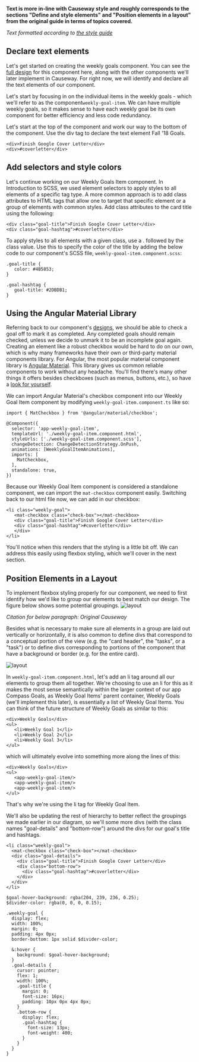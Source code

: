 **Text is more in-line with Causeway style and roughly corresponds to the sections "Define and style elements" and "Position elements in a layout" from the original guide in terms of topics covered.**

*Text formatted according to [the style guide](https://docs.google.com/document/d/1KrUSlkgmklM7aqRV1VmsgT0ExjKpIeLW3cDXTEVrzEM/edit?usp=sharing)*

## Declare text elements
Let's get started on creating the weekly goals component. You can see the [full design](https://www.figma.com/design/EcsVaVYa8ecIg5J2GJAFA6WH/Compass-for-Causeway?node-id=0-1&t=qqCPJNDjdBvbIa00-1) for this component here, along with the other components we'll later implement in Causeway. For right now, we will identify and declare all the text elements of our component.

Let's start by focusing in on the individual items in the weekly goals - which we'll refer to as the component``weekly-goal-item``. We can have multiple weekly goals, so it makes sense to have each weekly goal be its own component for better efficiency and less code redundancy.

Let's start at the top of the component and work our way to the bottom of the component. Use the div tag to declare the text element Fall '18 Goals.

```
<div>Finish Google Cover Letter</div>
<div>#coverletter</div>
```


## Add selectors and style colors
Let's continue working on our Weekly Goals Item component. In Introduction to SCSS, we used element selectors to apply styles to all elements of a specific tag type. A more common approach is to add class attributes to HTML tags that allow one to target that specific element or a group of elements with common styles. Add class attributes to the card title using the following:
```
<div class="goal-title">Finish Google Cover Letter</div>
<div class="goal-hashtag">#coverletter</div>
```

To apply styles to all elements with a given class, use a . followed by the class value. Use this to specify the color of the title by adding the below code to our component's SCSS file, ``weekly-gooal-item.component.scss``:
```
.goal-title {
   color: #4B5853;
}

.goal-hashtag {
   goal-title: #2DBDB1;
}
```

## Using the Angular Material Library
Referring back to our component's [designs](https://www.figma.com/design/EcsVaVYa8ecIg5J2GJAFA6WH/Compass-for-Causeway?node-id=0-1&t=qqCPJNDjdBvbIa00-1), we should be able to check a goal off to mark it as completed. Any completed goals should remain checked, unless we decide to unmark it to be an incomplete goal again. Creating an element like a robust checkbox would be hard to do on our own, which is why many frameworks have their own or third-party material components library. For Angular, the most popular material component library is [Angular Material](https://material.angular.io/). This library gives us common reliable components to work without any headache. You'll find there's many other things it offers besides checkboxes (such as menus, buttons, etc.), so have a [look for yourself](https://material.angular.io/components/categories).

We can import Angular Material's checkbox component into our Weekly Goal Item component by modifying ``weekly-goal-item.component.ts`` like so:
```
import { MatCheckbox } from '@angular/material/checkbox';

@Component({
  selector: 'app-weekly-goal-item',
  templateUrl: './weekly-goal-item.component.html',
  styleUrls: ['./weekly-goal-item.component.scss'],
  changeDetection: ChangeDetectionStrategy.OnPush,
  animations: [WeeklyGoalItemAnimations],
  imports: [
    MatCheckbox,
  ],
  standalone: true,
})
```

Because our Weekly Goal Item component is considered a standalone component, we can import the ``mat-checkbox`` component easily. Switching back to our html file now, we can add in our checkbox:
```
<li class="weekly-goal">
   <mat-checkbox class="check-box"></mat-checkbox>
   <div class="goal-title">Finish Google Cover Letter</div>
   <div class="goal-hashtag">#coverletter</div>
   </div>
</li>
```

You'll notice when this renders that the styling is a little bit off. We can address this easily using flexbox styling, which we'll cover in the next section.

## Position Elements in a Layout

To implement flexbox styling properly for our component, we need to first identify how we'd like to group our elements to best match our design. The figure below shows some potential groupings. ![layout](layout-picture.png)

*Citation for below paragraph: Original Causeway*

Besides what is necessary to make sure all elements in a group are laid out vertically or horizontally, it is also common to define divs that correspond to a conceptual portion of the view (e.g. the "card header", the "tasks", or a "task") or to define divs corresponding to portions of the component that have a background or border (e.g. for the entire card).


![layout](layout-picture.png)

In ``weekly-goal-item.component.html``, let's add an li tag around all our elements to group them all together. We're choosing to use an li for this as it makes the most sense semantically within the larger context of our app Compass Goals, as Weekly Goal Items' parent container, Weekly Goals (we'll implement this later), is essentially a list of Weekly Goal Items. You can think of the future structure of Weekly Goals as similar to this:
```
<div>Weekly Goals</div>
<ul>
   <li>Weekly Goal 1</li>
   <li>Weekly Goal 2</li>
   <li>Weekly Goal 3</li>
</ul>
```
which will ultimately evolve into something more along the lines of this:
```
<div>Weekly Goals</div>
<ul>
   <app-weekly-goal-item/>
   <app-weekly-goal-item/>
   <app-weekly-goal-item/>
</ul>
```
That's why we're using the li tag for Weekly Goal Item. 

We'll also be updating the rest of hierarchy to better reflect the groupings we made earlier in our diagram, so we'll some more divs (with the class names "goal-details" and "bottom-row") around the divs for our goal's title and hashtags.
```
<li class="weekly-goal">
  <mat-checkbox class="check-box"></mat-checkbox>
  <div class="goal-details">
    <div class="goal-title">Finish Google Cover Letter</div>
    <div class="bottom-row">
      <div class="goal-hashtag">#coverletter</div>
    </div>
  </div>
</li>
```

```
$goal-hover-background: rgba(204, 239, 236, 0.25);
$divider-color: rgba(0, 0, 0, 0.15);

.weekly-goal {
  display: flex;
  width: 100%;
  margin: 0;
  padding: 4px 0px;
  border-bottom: 1px solid $divider-color;

  &:hover {
    background: $goal-hover-background;
  }
  .goal-details {
    cursor: pointer;
    flex: 1;
    width: 100%;
    .goal-title {
      margin: 0;
      font-size: 16px;
      padding: 10px 0px 4px 0px;
    }
    .bottom-row {
      display: flex;
      .goal-hashtag {
        font-size: 13px;
        font-weight: 400;
      }
    }
  }
}
```